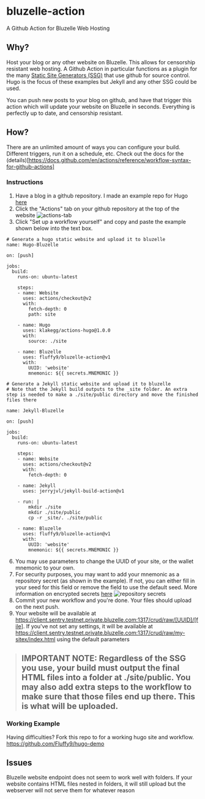 # bluzelle-action

A Github Action for Bluzelle Web Hosting

## Why?

Host your blog or any other website on Bluzelle. This allows for censorship resistant web hosting. A Github Action in particular functions as a plugin for the many [Static Site Generators (SSG)](https://jamstack.org/generators/) that use github for source control. Hugo is the focus of these examples but Jekyll and any other SSG could be used. 

You can push new posts to your blog on github, and have that trigger this action which will update your website on Bluzelle in seconds. Everything is perfectly up to date, and censorship resistant. 

## How? 

There are an unlimited amount of ways you can configure your build. Different triggers, run it on a schedule, etc. Check out the docs for the (details)[https://docs.github.com/en/actions/reference/workflow-syntax-for-github-actions]

### Instructions

1. Have a blog in a github repository. I made an example repo for Hugo [here](https://github.com/Fluffy9/hugo-demo)
2. Click the "Actions" tab on your github repository at the top of the website
![actions-tab](https://docs.github.com/assets/images/help/repository/actions-tab.png)
4. Click "Set up a workflow yourself" and copy and paste the example shown below into the text box.

```
# Generate a hugo static website and upload it to bluzelle
name: Hugo-Bluzelle

on: [push]

jobs:
  build:
    runs-on: ubuntu-latest

    steps:
    - name: Website
      uses: actions/checkout@v2
      with:
        fetch-depth: 0
        path: site
    
    - name: Hugo
      uses: klakegg/actions-hugo@1.0.0
      with: 
        source: ./site

    - name: Bluzelle
      uses: fluffy9/bluzelle-action@v1
      with: 
        UUID: 'website'
        mnemonic: ${{ secrets.MNEMONIC }}
```
```
# Generate a Jekyll static website and upload it to bluzelle
# Note that the Jekyll build outputs to the _site folder. An extra step is needed to make a ./site/public directory and move the finished files there

name: Jekyll-Bluzelle

on: [push]

jobs:
  build:
    runs-on: ubuntu-latest

    steps:
    - name: Website
      uses: actions/checkout@v2
      with:
        fetch-depth: 0
    
    - name: Jekyll
      uses: jerryjvl/jekyll-build-action@v1
    
    - run: |
        mkdir ./site
        mkdir ./site/public
        cp -r _site/. ./site/public
    
    - name: Bluzelle
      uses: fluffy9/bluzelle-action@v1
      with: 
        UUID: 'website'
        mnemonic: ${{ secrets.MNEMONIC }}
```


6. You may use parameters to change the UUID of your site, or the wallet mnemonic to your own. 
7. For security purposes, you may want to add your mnemonic as a repository secret (as shown in the example). If not, you can either fill in your seed for this field or remove the field to use the default seed. More information on encrypted secrets [here](https://docs.github.com/en/actions/reference/encrypted-secrets)
![repository secrets](https://docs.github.com/assets/images/help/settings/actions-org-secrets-list.png)
9. Commit your new workflow and you're done. Your files should upload on the next push.
10. Your website will be available at https://client.sentry.testnet.private.bluzelle.com:1317/crud/raw/[UUID]/[file]. If you've not set any settings, it will be available at https://client.sentry.testnet.private.bluzelle.com:1317/crud/raw/my-sitex/index.html using the default parameters


> ## IMPORTANT NOTE: Regardless of the SSG you use, your build must output the final HTML files into a folder at ./site/public. You may also add extra steps to the workflow to make sure that those files end up there. This is what will be uploaded. 

### Working Example

Having difficulties? Fork this repo to for a working hugo site and workflow. 
https://github.com/Fluffy9/hugo-demo

## Issues 

Bluzelle website endpoint does not seem to work well with folders. If your website contains HTML files nested in folders, it will still upload but the webserver will not serve them for whatever reason
